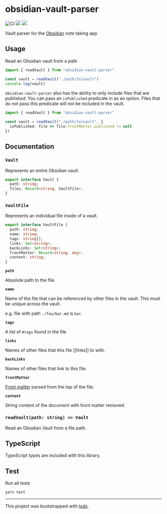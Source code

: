 # obsidian-vault-parser

![CI](https://github.com/coffee-cup/obsidian-vault-parser/workflows/CI/badge.svg)
[![](https://img.shields.io/npm/v/obsidian-vault-parser?style=flat-square)](https://www.npmjs.com/package/obsidian-vault-parser)
[![](https://img.shields.io/github/license/coffee-cup/obsidian-vault-parser?style=flat-square&color=brightgreen)](https://github.com/coffee-cup/obsidian-vault-parser/blob/main/LICENSE)

Vault parser for the [Obsidian](https://obsidian.md/) note taking app.

## Usage

Read an Obsidian vault from a path

```ts
import { readVault } from "obsidian-vault-parser"

const vault = readVault("./path/to/vault")
console.log(vault)
```

`obsidian-vault-parser` also has the ability to only include files that are
_published_. You can pass an `isPublished` predicate in as an option. Files that
do not pass this predicate will not be included in the vault.

```ts
import { readVault } from "obsidian-vault-parser"

const vault = readVault("./path/to/vault", {
  isPublished: file => file.frontMatter.published != null
})
```

## Documentation

### `Vault`

Represents an entire Obsidian vault.

```ts
export interface Vault {
  path: string;
  files: Record<string, VaultFile>;
}
```

### `VaultFile`

Represents an individual file inside of a vault.

```ts
export interface VaultFile {
  path: string;
  name: string;
  tags: string[];
  links: Set<string>;
  backLinks: Set<string>;
  frontMatter: Record<string, any>;
  content: string;
}
```

**`path`**

Absolute path to the file.

**`name`**

Name of the file that can be referenced by other files in the vault. This must
be unique across the vault.

e.g. file with path `./foo/bar.md` is `bar`.

**`tags`**

A list of `#tags` found in the file

**`links`**

Names of other files that this file [[links]] to with.

**`backLinks`**

Names of other files that link to this file.

**`frontMatter`**

[Front matter](https://jekyllrb.com/docs/front-matter/) parsed from the top of the file.

**`content`**

String content of the document with front matter removed.

### `readVault(path: string) => Vault`

Read an Obsidian Vault from a file path.

## TypeScript

TypeScript types are included with this library.

## Test

Run all tests

```
yarn test
```

---

This project was bootstrapped with [tsdx](https://github.com/formium/tsdx).
